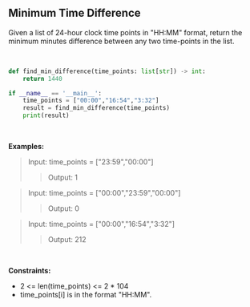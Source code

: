 Minimum Time Difference
-----------------------

Given a list of 24-hour clock time points in "HH:MM" format, 
return the minimum minutes difference between any two time-points in the list.

<br/>

```python
def find_min_difference(time_points: list[str]) -> int:
    return 1440

if __name__ == '__main__':
    time_points = ["00:00","16:54","3:32"]
    result = find_min_difference(time_points)
    print(result)

```

<br/>

**Examples:**

> Input: time_points = ["23:59","00:00"]
>> Output: 1

> Input: time_points = ["00:00","23:59","00:00"]
>> Output: 0

> Input: time_points = ["00:00","16:54","3:32"]
>> Output: 212

<br/>

**Constraints:**
* 2 <= len(time_points) <= 2 * 104
* time_points[i] is in the format "HH:MM".
